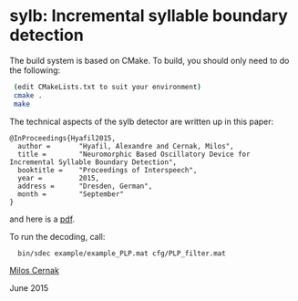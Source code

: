 # sylb: Incremental syllable boundary detection

The build system is based on CMake. To build, you
should only need to do the following:
```sh
 (edit CMakeLists.txt to suit your environment)
 cmake .
 make
```

The technical aspects of the sylb detector are written up in this paper:
```
@InProceedings{Hyafil2015,
  author =       "Hyafil, Alexandre and Cernak, Milos",
  title =        "Neuromorphic Based Oscillatory Device for Incremental Syllable Boundary Detection",
  booktitle =    "Proceedings of Interspeech",
  year =         2015,
  address =      "Dresden, German",
  month =        "September"
}
```
and here is a [pdf](http://publications.idiap.ch/downloads/papers/2015/Hyafil_INTERSPEECH_2015.pdf).

To run the decoding, call:
```
  bin/sdec example/example_PLP.mat cfg/PLP_filter.mat
```

[Milos Cernak](http://www.idiap.ch/~mcernak)

June 2015
